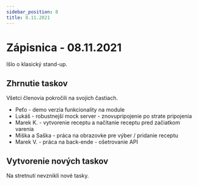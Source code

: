 ```yaml
---
sidebar_position: 8
title: 8.11.2021
---
```



# Zápisnica - 08.11.2021

Išlo o klasický stand-up.

## Zhrnutie taskov

Všetci členovia pokročili na svojich častiach.

- Peťo - demo verzia funkcionality na module
- Lukáš - robustnejší mock server - znovupripojenie po strate pripojenia
- Marek K. - vytvorenie receptu a načítanie receptu pred začiatkom varenia
- Miška a Saška - práca na obrazovke pre výber / pridanie receptu
- Marek V. - práca na back-ende - ošetrovanie API

## Vytvorenie nových taskov

Na stretnutí nevznikli nové tasky.





